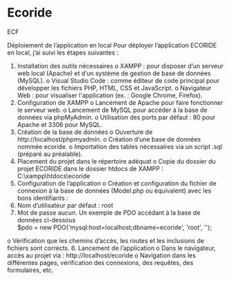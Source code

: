 # Ecoride
ECF


Déploiement de l’application en local
Pour déployer l’application ECORIDE en local, j’ai suivi les étapes suivantes :
1.	Installation des outils nécessaires
o	XAMPP : pour disposer d’un serveur web local (Apache) et d’un système de gestion de base de données (MySQL).
o	Visual Studio Code : comme éditeur de code principal pour développer les fichiers PHP, HTML, CSS et JavaScript.
o	Navigateur Web : pour visualiser l'application (ex. : Google Chrome, Firefox).
2.	Configuration de XAMPP
o	Lancement de Apache pour faire fonctionner le serveur web.
o	Lancement de MySQL pour accéder à la base de données via phpMyAdmin.
o	Utilisation des ports par défaut : 80 pour Apache et 3306 pour MySQL.
3.	Création de la base de données
o	Ouverture de http://localhost/phpmyadmin.
o	Création d’une base de données nommée ecoride.
o	Importation des tables nécessaires via un script .sql (préparé au préalable).
4.	Placement du projet dans le répertoire adéquat
o	Copie du dossier du projet ECORIDE dans le dossier htdocs de XAMPP :
C:\xampp\htdocs\ecoride
5.	Configuration de l’application
o	Création et configuration du fichier de connexion à la base de données (Model.php ou équivalent) avec les bons identifiants :
1.	Nom d’utilisateur par défaut : root
2.	Mot de passe aucun.
Un exemple de PDO accédant à la base de données ci-dessous  
$pdo = new PDO('mysql:host=localhost;dbname=ecoride', 'root', '');

o	Vérification que les chemins d’accès, les routes et les inclusions de fichiers sont corrects.
6.	Lancement de l’application
o	Dans le navigateur, accès au projet via :
http://localhost/ecoride
o	Navigation dans les différentes pages, vérification des connexions, des requêtes, des formulaires, etc.
